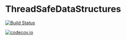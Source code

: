 # ThreadSafeDataStructures

[![Build Status](https://travis-ci.org/oxinabox/ThreadSafeDataStructures.jl.svg?branch=master)](https://travis-ci.org/oxinabox/ThreadSafeDataStructures.jl)

[![codecov.io](http://codecov.io/github/oxinabox/ThreadSafeDataStructures.jl/coverage.svg?branch=master)](http://codecov.io/github/oxinabox/ThreadSafeDataStructures.jl?branch=master)
